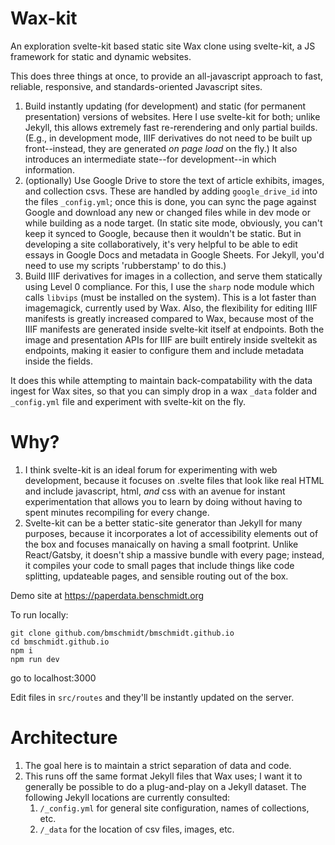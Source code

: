 # Wax-kit

An exploration svelte-kit based static site Wax clone using svelte-kit, a JS framework for static and dynamic websites.

This does three things at once, to provide an all-javascript approach to fast, reliable, responsive, and standards-oriented
Javascript sites.

1. Build instantly updating (for development) and static (for permanent presentation) versions of websites.
   Here I use svelte-kit for both;
   unlike Jekyll, this allows extremely fast re-rerendering and only partial builds. (E.g., in development mode, IIIF derivatives do not need
   to be built up front--instead, they are generated *on page load* on the fly.) It also introduces an intermediate state--for
   development--in which information. 
2. (optionally) Use Google Drive to store the text of article exhibits, images, and collection csvs. These are handled by
   adding `google_drive_id` into the files `_config.yml`; once this is done, you can sync the page against Google and download
   any new or changed files while in dev mode or while building as a node target. (In static site mode, obviously, you can't
   keep it synced to Google, because then it wouldn't be static. But in developing a site collaboratively, it's very helpful
   to be able to edit essays in Google Docs and metadata in Google Sheets. For Jekyll, you'd need to use my scripts 'rubberstamp' to do this.)
3. Build IIIF derivatives for images in a collection, and serve them statically using Level 0 compliance. 
   For this, I use the `sharp` node
   module which calls `libvips` (must be installed on the system). This is a lot faster than imagemagick, currently used
   by Wax. Also, the flexibility for editing IIIF manifests is greatly increased compared to Wax, because most of the IIIF manifests
   are generated inside svelte-kit itself at endpoints. Both the image and presentation APIs for
   IIIF are built entirely inside sveltekit as endpoints, making it easier to configure them and include metadata inside the fields.

It does this while attempting to maintain back-compatability with the data ingest for
Wax sites, so that you can simply drop in a wax `_data` folder and `_config.yml` file and
experiment with svelte-kit on the fly.

# Why?

1. I think svelte-kit is an ideal forum for experimenting with web development, because it focuses on .svelte files that
   look like real HTML and include javascript, html, *and* css with an avenue for instant experimentation that allows you to learn by doing without
   having to spent minutes recompiling for every change.
2. Svelte-kit can be a better static-site generator than Jekyll for many purposes, because it incorporates a lot of
   accessibility elements out of the box and focuses manaically on having a small footprint. Unlike React/Gatsby, it
   doesn't ship a massive bundle with every page; instead, it compiles your code to small pages that include things
   like code splitting, updateable pages, and sensible routing out of the box.


Demo site at https://paperdata.benschmidt.org

To run locally:

```
git clone github.com/bmschmidt/bmschmidt.github.io
cd bmschmidt.github.io
npm i
npm run dev
```

go to localhost:3000 

Edit files in `src/routes` and they'll be instantly updated on the server.

# Architecture

1. The goal here is to maintain a strict separation of data and code.
2. This runs off the same format Jekyll files that Wax uses; I want it to generally be possible to do a plug-and-play 
   on a Jekyll dataset. The following Jekyll locations are currently consulted:
   1. `/_config.yml` for general site configuration, names of collections, etc.
   2. `/_data` for the location of csv files, images, etc.




